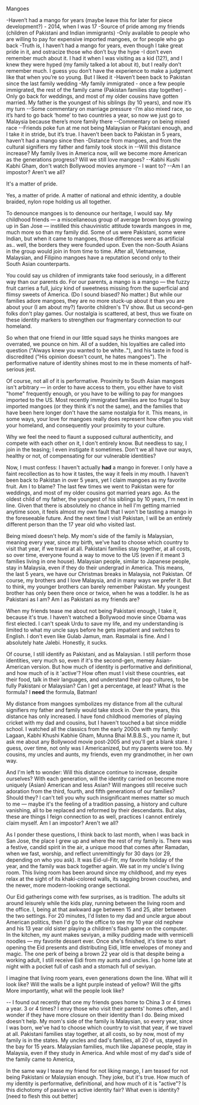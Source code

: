 Mangoes

-Haven’t had a mango for years (maybe leave this for later for piece development?) - 2014, when I was 17
-Source of pride among my friends (children of Pakistani and Indian immigrants)
-Only available to people who are willing to pay for expensive imported mangoes, or for people who go back
-Truth is, I haven’t had a mango for years, even though I take great pride in it, and ostracize those who don’t buy the hype
-I don’t even remember much about it. I had it when I was visiting as a kid (12?), and I knew they were hyped (my family talked a lot about it), but I really don’t remember much. I guess you don’t have the experience to make a judgment like that when you’re so young. But I liked it
-Haven’t been back to Pakistan since the last family wedding
-My family immigrated - once a few people immigrated, the rest of the family came (Pakistan families stay together)
-Only go back for weddings, and most of my older cousins have gotten married. My father is the youngest of his siblings (by 10 years), and now it’s my turn
--Some commentary on marriage pressure
-I’m also mixed race, so it’s hard to go back ‘home’ to two countries a year, so now we just go to Malaysia because there’s more family there
--Commentary on being mixed race
--Friends poke fun at me not being Malaysian or Pakistani enough, and I take it in stride, but it’s true. I haven’t been back to Pakistan in 5 years, haven’t had a mango since then
-Distance from mangoes, and from the cultural signifiers my father and family took stock in
--Will this distance increase? My family lives in America now, will we become more American as the generations progress? Will we still love mangoes?
--Kabhi Kushi Kabhi Gham, don't watch Bollywood movies anymore - I want to?
--Am I an impostor? Aren't we all?

It's a matter of pride.

Yes, a matter of pride. A matter of national and ethnic identity, a double braided, nylon rope holding us all together.

To denounce mangoes is to denounce our heritage, I would say. My childhood friends — a miscellaneous group of average brown boys growing up in San Jose — instilled this chauvinistic attitude towards mangoes in me, much more so than my family did. Some of us were Pakistani, some were Indian, but when it came to mangoes, those differences were as artificial as.. well, the borders they were founded upon. Even the non-South Asians in the group would join in from time to time. After all, Vietnamese, Malaysian, and Filipino mangoes have a reputation second only to their South Asian counterparts.

You could say us children of immigrants take food seriously, in a different way than our parents do. For our parents, a mango is a mango — the fuzzy fruit carries a full, juicy kind of sweetness missing from the superficial and flimsy sweets of America. (Do I sound biased? No matter.) But while our families adore mangoes, they are no more stuck-up about it than you are about your (I am about my?) favorite children's TV show. But us second-gen folks don't play games. Our nostalgia is scattered, at best, thus we fixate on these identity markers to strengthen our fragmentary connection to our homeland.

So when that one friend in our little squad says he thinks mangoes are overrated, we pounce on him. All of a sudden, his loyalties are called into question ("Always knew you wanted to be white.."), and his taste in food is discredited ("His opinion doesn't count, he hates mangoes"). The performative nature of identity shines most to me in these moments of half-serious jest.

Of course, not all of it is performative. Proximity to South Asian mangoes isn't arbitrary — in order to have access to them, you either have to visit "home" frequently enough, or you have to be willing to pay for mangoes imported to the US. Most recently immigrated families are too frugal to buy imported mangoes (or they think it's not the same), and the families that have been here longer don't have the same nostalgia for it. This means, in some ways, your love for mangoes really does represent how often you visit your homeland, and consequently your proximity to your culture.

Why we feel the need to flaunt a supposed cultural authenticity, and compete with each other on it, I don't entirely know. But needless to say, I join in the teasing; I even instigate it sometimes. Don't we all have our ways, healthy or not, of compensating for our vulnerable identities?

Now, I must confess: I haven't actually **had** a mango in forever. I only have a faint recollection as to how it tastes, the way it feels in my mouth. I haven't been back to Pakistan in over 5 years, yet I claim mangoes as my favorite fruit. Am I to blame? The last few times we went to Pakistan were for weddings, and most of my older cousins got married years ago. As the oldest child of my father, the youngest of his siblings by 10 years, I'm next in line. Given that there is absolutely no chance in hell I'm getting married anytime soon, it feels almost my own fault that I won't be tasting a mango in the foreseeable future. And the next time I visit Pakistan, I will be an entirely different person than the 17 year old who visited last.

Being mixed doesn't help. My mom's side of the family is Malaysian, meaning every year, since my birth, we've had to choose which country to visit that year, if we travel at all. Pakistani families stay together, at all costs, so over time, everyone found a way to move to the US (even if it meant 3 families living in one house). Malaysian people, similar to Japanese people, stay in Malaysia, even if they do their undergrad in America. This means, the last 5 years, we have our Christmas breaks in Malaysia, not Pakistan. Of course, my brothers and I love Malaysia, and in many ways we prefer it. But to think, my younger brothers can barely remember Pakistan. My youngest brother has only been there once or twice, when he was a toddler. Is he as Pakistani as I am? Am I as Pakistani as my friends are?

When my friends tease me about not being Pakistani enough, I take it, because it's true. I haven't watched a Bollywood movie since Obama was first elected. I can't speak Urdu to save my life, and my understanding is limited to what my uncle says before he gets impatient and switches to English. I don't even like Gulab Jamun, man. Rasmalai is fine. And I absolutely hate Jalebi. Honestly, it sucks.

Of course, I still identify as Pakistani, and as Malaysian. I still perform those identities, very much so, even if it's the second-gen, memey Asian-American version. But how much of identity is performative and definitional, and how much of is it 'active'? How often must I visit these countries, eat their food, talk in their languages, and understand their pop cultures, to be fully Pakistani or Malaysian? Can I get a percentage, at least? What is the formula? I **need** the formula, Batman!

My distance from mangoes symbolizes my distance from all the cultural signifiers my father and family would take stock in. Over the years, this distance has only increased. I have fond childhood memories of playing cricket with my dad and cousins, but I haven't touched a bat since middle school. I watched all the classics from the early 2000s with my family: Lagaan, Kabhi Khushi Kabhie Gham, Munna Bhai M.B.B.S., you name it, but ask me about any Bollywood movie post-2005 and you'll get a blank stare. I guess, over time, not only was I Americanized, but my parents were too. My cousins, my uncles and aunts, my friends, even my grandmother, in her own way.

And I'm left to wonder: Will this distance continue to increase, despite ourselves? With each generation, will the identity carried on become more uniquely (Asian) American and less Asian? Will mangoes still receive such adoration from the third, fourth, and fifth generations of our families? Should they? I can't tell you why such insignificant memes matter so much to me — maybe it's the feeling of a tradition passing, a history and culture vanishing, all to be replaced and reformed by their descendants. But alas, these are things I feign connection to as well, practices I cannot entirely claim myself. Am I an impostor? Aren't we all?

As I ponder these questions, I think back to last month, when I was back in San Jose, the place I grew up and where the rest of my family is. There was a festive, candid spirit in the air, a unique mood that comes after Ramadan, when we fast, worship, and reflect unremittingly for 30 days (or 29, depending on who you ask). It was Eid-ul-Fitr, my favorite holiday of the year, and the family was back together again. We sat in my uncle's living room. This living room has been around since my childhood, and my eyes relax at the sight of its khaki-colored walls, its sagging brown couches, and the newer, more modern-looking orange sectional.

Our Eid gatherings come with few surprises, as is tradition. The adults sit around leisurely while the kids play, running between the living room and the office. I, being at that awkward age between 15 and 25, alter between the two settings. For 20 minutes, I'd listen to my dad and uncle argue about American politics, then I'd go to the office to see my 10 year old nephew and his 13 year old sister playing a children's flash game on the computer. In the kitchen, my aunt makes seviyan, a milky pudding made with vermicelli noodles — my favorite dessert ever. Once she's finished, it's time to start opening the Eid presents and distributing Eidi, little envelopes of money and magic. The one perk of being a brown 22 year old is that despite being a working adult, I still receive Eidi from my aunts and uncles. I go home late at night with a pocket full of cash and a stomach full of seviyan.

I imagine that living room years, even generations down the line. What will it look like? Will the walls be a light purple instead of yellow? Will the gifts  More importantly, what will the people look like?

--
I found out recently that one my friends goes home to China 3 or 4 times a year. 3 or 4 times? I envy those who visit their parents' homes often, and I wonder if they have more closure on their identity than I do. Being mixed doesn't help. My mom's side of the family is Malaysian, so every year, since I was born, we've had to choose which country to visit that year, if we travel at all. Pakistani families stay together, at all costs, so by now, most of my family is in the states. My uncles and dad's families, all 20 of us, stayed in the bay for 15 years. Malaysian families, much like Japanese people, stay in Malaysia, even if they study in America. And while most of my dad's side of the family came to America,

In the same way I tease my friend for not liking mango, I am teased for not being Pakistani or Malaysian enough. They joke, but it's true. How much of my identity is performative, definitional, and how much of it is "active"? Is this dichotomy of passive vs active identity fair? What even is identity? [need to flesh this out better]
